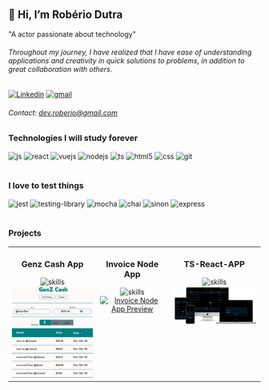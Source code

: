 ## 👋 Hi, I’m Robério Dutra
<p>"A actor passionate about technology"</p>

###### Throughout my journey, I have realized that I have ease of understanding applications and creativity in quick solutions to problems, in addition to great collaboration with others.

<div style="display: inline">
  <a href="https://www.linkedin.com/in/roberiodutra/"> <img src="https://img.shields.io/badge/LinkedIn-0077B5?style=for-the-badge&logo=linkedin&logoColor=white" alt="Linkedin" height="20"></a>
  <a href="mailto:dev.roberio@gmail.com"> <img src="https://img.shields.io/badge/Gmail-D14836?style=for-the-badge&logo=gmail&logoColor=white" alt="gmail" height="20"></a>
 </div><br/>

 ###### Contact: dev.roberio@gmail.com

### Technologies I will study forever
<div style="display: inline_block">
  <img align="center" alt="js" src="https://img.shields.io/badge/JavaScript-F7DF1E?style=for-the-badge&logo=javascript&logoColor=black" height="20" />
  <img align="center" alt="react" src="https://img.shields.io/badge/React-20232A?style=for-the-badge&logo=react&logoColor=61DAFB" height="20"/>
  <img align="center" alt="vuejs" src="https://img.shields.io/badge/Vue.js-35495E?style=for-the-badge&logo=vue.js&logoColor=4FC08D" height="20"/>
  <img align="center" alt="nodejs" src="https://img.shields.io/badge/Node.js-43853D?style=for-the-badge&logo=node.js&logoColor=white" height="20"/>
  <img align="center" alt="ts" src="https://img.shields.io/badge/TypeScript-007ACC?style=for-the-badge&logo=typescript&logoColor=white" height="20"/>
  <img align="center" alt="html5" src="https://img.shields.io/badge/HTML5-E34F26?style=for-the-badge&logo=html5&logoColor=white" height="20"/>
  <img align="center" alt="css" src="https://img.shields.io/badge/CSS3-1572B6?style=for-the-badge&logo=css3&logoColor=white" height="20"/>
  <img align="center" alt="git" src="https://img.shields.io/badge/GIT-E44C30?style=for-the-badge&logo=git&logoColor=white" height="20"/>
</div><br/>

### I love to test things
<div style="display: inline_block">
  <img align="center" alt="jest" src="https://img.shields.io/badge/Jest-323330?style=for-the-badge&logo=Jest&logoColor=white" />
  <img align="center" alt="testing-library" src="https://img.shields.io/badge/testing%20library-323330?style=for-the-badge&logo=testing-library&logoColor=red" />
  <img align="center" alt="mocha" src="https://img.shields.io/badge/mocha.js-323330?style=for-the-badge&logo=mocha&logoColor=Brown" />
  <img align="center" alt="chai" src="https://img.shields.io/badge/chai.js-323330?style=for-the-badge&logo=chai&logoColor=red" />
  <img align="center" alt="sinon" src="https://img.shields.io/badge/sinon.js-323330?style=for-the-badge&logo=sinon" />
  <img align="center" alt="express" src="https://img.shields.io/badge/-cypress-%23E5E5E5?style=for-the-badge&logo=cypress&logoColor=058a5e" />
</div><br/>

### Projects

<table>
  <tr>
    <td valign="top" align="center">
      <h3 align="center">Genz Cash App</h3>
      <img
        src="https://skills.thijs.gg/icons?i=js,ts,nodejs,postgres,docker,react,redux,git,sass,jest,vite"
        alt="skills"
        height="30"
      />
      <a href="https://github.com/roberiodutra/genz-cash-app"
        ><img width="300" src="https://github.com/roberiodutra/genz-cash-app/blob/main/genz_cash.jpg?raw=true" alt="Genz Cash App Preview"
      /></a>
    </td>
    <td valign="top" align="center">
      <h3 align="center">Invoice Node App</h3>
      <img
        src="https://skills.thijs.gg/icons?i=js,ts,nodejs,vuejs,mysql"
        alt="skills"
        height="30"
      />
      <a href="https://github.com/roberiodutra/invoice-node-app"
        ><img width="300" src="https://github.com/roberiodutra/invoice-node-app/blob/dev-roberio-dutra/cashforce.gif?raw=true" alt="Invoice Node App Preview"
      /></a>
    </td>
    <td valign="top" align="center">
      <h3 align="center">TS-React-APP</h3>
      <img
        src="https://skills.thijs.gg/icons?i=js,ts,react,git,sass,jest,vite,nodejs,mongodb"
        alt="skills"
        height="30"
      />
      <a href="https://github.com/roberiodutra/ts-react-app"
        ><img width="300" src="https://github.com/roberiodutra/ts-react-app/blob/main/src/assets/all-devices-black.png?raw=true" alt="TS-React-APP Preview"
      /></a>
    </td>
  </tr>
</table>
